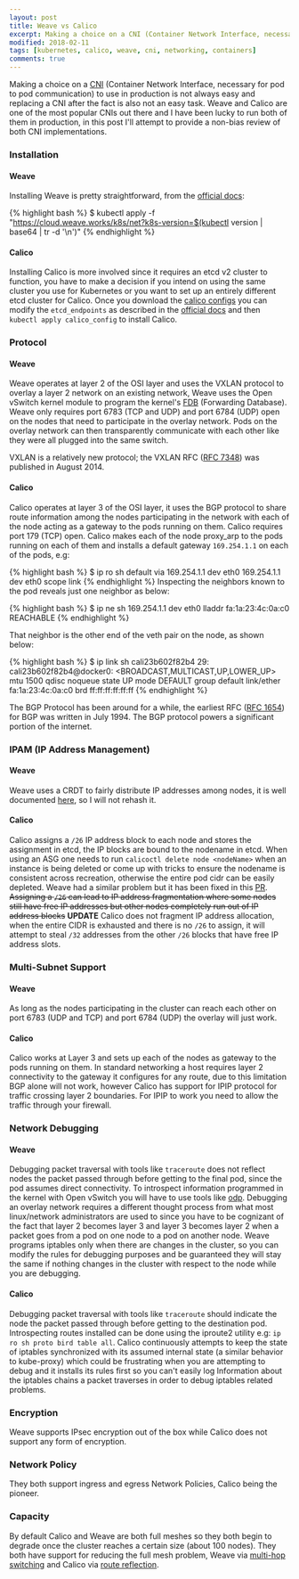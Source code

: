 ```yaml
---
layout: post
title: Weave vs Calico
excerpt: Making a choice on a CNI (Container Network Interface, necessary for pod to pod communication) to use in production is not always easy and replacing a CNI after the fact is also not an easy task. Weave and Calico are one of the most popular CNIs out there and I have been lucky to run both of them in production, in this post I'll attempt to provide a non-bias review of both CNI implementations.
modified: 2018-02-11
tags: [kubernetes, calico, weave, cni, networking, containers]
comments: true
---
```


Making a choice on a
[CNI](https://github.com/containernetworking/cni#cni---the-container-network-interface)
(Container Network Interface, necessary for pod to pod communication) to use in
production is not always easy and replacing a CNI after the fact is also not an
easy task. Weave and Calico are one of the most popular CNIs out there and I
have been lucky to run both of them in production, in this post I'll attempt to
provide a non-bias review of both CNI implementations.

### Installation

#### Weave
Installing Weave is pretty straightforward, from the [official
docs](https://www.weave.works/docs/net/latest/kubernetes/kube-addon/#install):

{% highlight bash %}
$ kubectl apply -f "https://cloud.weave.works/k8s/net?k8s-version=$(kubectl version | base64 | tr -d '\n')"
{% endhighlight %}

#### Calico
Installing Calico is more involved since it requires an etcd v2
cluster to function, you have to make a decision if you intend on using the
same cluster you use for Kubernetes or you want to set up an entirely different
etcd cluster for Calico. Once you download the [calico
configs](https://docs.projectcalico.org/v2.6/getting-started/kubernetes/installation/hosted/calico.yaml)
you can modify the `etcd_endpoints` as described in the [official
docs](https://docs.projectcalico.org/v2.6/getting-started/kubernetes/installation/hosted/hosted)
and then `kubectl apply calico_config` to install Calico.

### Protocol

#### Weave

Weave operates at layer 2 of the OSI layer and uses the VXLAN protocol to
overlay a layer 2 network on an existing network, Weave uses the Open vSwitch
kernel module to program the kernel's
[FDB](https://en.wikipedia.org/wiki/Forwarding_information_base) (Forwarding
Database). Weave only requires port 6783 (TCP and UDP) and port 6784 (UDP) open
on the nodes that need to participate in the overlay network. Pods on the
overlay network can then transparently communicate with each other like they
were all plugged into the same switch.

VXLAN is a relatively new protocol; the VXLAN RFC ([RFC
7348](https://tools.ietf.org/html/rfc7348)) was published in August 2014.

#### Calico

Calico operates at layer 3 of the OSI layer, it uses the BGP protocol to share
route information among the nodes participating in the network with each of
the node acting as a gateway to the pods running on them. Calico requires port
179 (TCP) open. Calico makes each of the node proxy_arp to the pods running on
each of them and installs a default gateway `169.254.1.1` on each of the pods,
e.g:

{% highlight bash %}
$ ip ro sh
default via 169.254.1.1 dev eth0 
169.254.1.1 dev eth0  scope link
{% endhighlight %} 
Inspecting the neighbors known to the pod reveals just one neighbor as below:

{% highlight bash %}
$ ip ne sh
169.254.1.1 dev eth0 lladdr fa:1a:23:4c:0a:c0 REACHABLE
{% endhighlight %}

That neighbor is the other end of the veth pair on the node, as shown below:

{% highlight bash %}
$ ip link sh cali23b602f82b4
29: cali23b602f82b4@docker0: <BROADCAST,MULTICAST,UP,LOWER_UP> mtu 1500 qdisc noqueue state UP mode DEFAULT group default 
    link/ether fa:1a:23:4c:0a:c0 brd ff:ff:ff:ff:ff:ff
{% endhighlight %}

The BGP Protocol has been around for a while, the earliest RFC ([RFC
1654](https://tools.ietf.org/html/rfc1654)) for BGP was written in July 1994.
The BGP protocol powers a significant portion of the internet.

### IPAM (IP Address Management)

#### Weave

Weave uses a CRDT to fairly distribute IP addresses among nodes, it is well
documented
[here](https://github.com/weaveworks/weave/blob/master/docs/ipam.md), so I will
not rehash it.

#### Calico

Calico assigns a `/26` IP address block to each node and stores the assignment
in etcd, the IP blocks are bound to the nodename in etcd. When using an ASG one
needs to run `calicoctl delete node <nodeName>` when an instance is being
deleted or come up with tricks to ensure the nodename is consistent across
recreation, otherwise the entire pod cidr can be easily depleted. Weave had a
similar problem but it has been fixed in this
[PR](https://github.com/weaveworks/weave/pull/3022). ~~Assigning a `/26` can
lead to IP address fragmentation where some nodes still have free IP addresses
but other nodes completely run out of IP address blocks~~ **UPDATE** Calico
does not fragment IP address allocation, when the entire CIDR is exhausted and
there is no `/26` to assign, it will attempt to steal `/32` addresses from the
other `/26` blocks that have free IP address slots.

### Multi-Subnet Support

#### Weave

As long as the nodes participating in the cluster can reach each other on port
6783 (UDP and TCP) and port 6784 (UDP) the overlay will just work.

#### Calico

Calico works at Layer 3 and sets up each of the nodes as gateway to the pods
running on them. In standard networking a host requires layer 2 connectivity to
the gateway it configures for any route, due to this limitation BGP alone will
not work, however Calico has support for IPIP protocol for traffic crossing
layer 2 boundaries. For IPIP to work you need to allow the traffic through your
firewall.

### Network Debugging

#### Weave

Debugging packet traversal with tools like `traceroute` does not reflect nodes
the packet passed through before getting to the final pod, since the pod
assumes direct connectivity. To introspect information programmed in the kernel
with Open vSwitch you will have to use tools like
[odp](https://github.com/weaveworks/go-odp).  Debugging an overlay network
requires a different thought process from what most linux/network
administrators are used to since you have to be cognizant of the fact that
layer 2 becomes layer 3 and layer 3 becomes layer 2 when a packet goes from a
pod on one node to a pod on another node. Weave programs iptables only when
there are changes in the cluster, so you can modify the rules for debugging
purposes and be guaranteed they will stay the same if nothing changes in the
cluster with respect to the node while you are debugging.

#### Calico

Debugging packet traversal with tools like `traceroute` should indicate the
node the packet passed through before getting to the destination pod.
Introspecting routes installed can be done using the iproute2 utility e.g: `ip
ro sh proto bird table all`. Calico continuously attempts to keep the state of
iptables synchronized with its assumed internal state (a similar behavior to
kube-proxy) which could be frustrating when you are attempting to debug and it
installs its rules first so you can't easily log Information about the
iptables chains a packet traverses in order to debug iptables related problems.

### Encryption

Weave supports IPsec encryption out of the box while Calico does not support
any form of encryption.

### Network Policy

They both support ingress and egress Network Policies, Calico being the
pioneer.

### Capacity

By default Calico and Weave are both full meshes so they both begin to degrade
once the cluster reaches a certain size (about 100 nodes). They both have
support for reducing the full mesh problem, Weave via [multi-hop
switching](https://www.weave.works/docs/net/latest/tasks/manage/multi-cloud-multi-hop/)
and Calico via [route
reflection](https://docs.projectcalico.org/v2.6/usage/routereflector/calico-routereflector).
